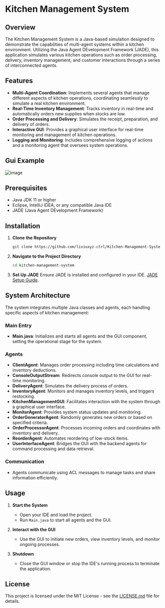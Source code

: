 # Kitchen Management System

## Overview

The Kitchen Management System is a Java-based simulation designed to demonstrate the capabilities of multi-agent systems within a kitchen environment. Utilizing the Java Agent DEvelopment Framework (JADE), this application simulates various kitchen operations such as order processing, delivery, inventory management, and customer interactions through a series of interconnected agents.



## Features
- **Multi-Agent Coordination**: Implements several agents that manage different aspects of kitchen operations, coordinating seamlessly to simulate a real kitchen environment.
- **Real-Time Inventory Management**: Tracks inventory in real-time and automatically orders new supplies when stocks are low.
- **Order Processing and Delivery**: Simulates the receipt, preparation, and delivery of orders.
- **Interactive GUI**: Provides a graphical user interface for real-time monitoring and management of kitchen operations.
- **Logging and Monitoring**: Includes comprehensive logging of actions and a monitoring agent that oversees system operations.

## Gui Example

![image](https://github.com/liviuxyz-ctrl/Kitchen-Management-System/assets/70070368/feec7fdb-20d8-4514-a7d1-421f0d7f1e89)

## Prerequisites
- Java JDK 11 or higher
- Eclipse, IntelliJ IDEA, or any compatible Java IDE
- JADE (Java Agent DEvelopment Framework)

## Installation

1. **Clone the Repository**
   ```bash
   git clone https://github.com/liviuxyz-ctrl/Kitchen-Management-System
   ```
   
2. **Navigate to the Project Directory**
   ```bash
   cd kitchen-management-system
   ```

3. **Set Up JADE**
   Ensure JADE is installed and configured in your IDE. [JADE Setup Guide](https://jade.tilab.com/documentation/tutorials-guides/).

## System Architecture

The system integrates multiple Java classes and agents, each handling specific aspects of kitchen management:

### Main Entry
- **Main.java**: Initializes and starts all agents and the GUI component, setting the operational stage for the system.

### Agents
- **ClientAgent**: Manages order processing including time calculations and inventory deductions.
- **ConsoleOutputStream**: Redirects console output to the GUI for real-time monitoring.
- **DeliveryAgent**: Simulates the delivery process of orders.
- **InventoryAgent**: Monitors and manages inventory levels, and triggers restocking.
- **KitchenManagementGUI**: Facilitates interaction with the system through a graphical user interface.
- **MonitorAgent**: Provides system status updates and monitoring.
- **OrderGeneratorAgent**: Randomly generates new orders or based on specified criteria.
- **OrderProcessorAgent**: Processes incoming orders and coordinates with inventory and delivery.
- **ReorderAgent**: Automates reordering of low-stock items.
- **UserInterfaceAgent**: Bridges the GUI with the backend agents for command processing and data retrieval.

### Communication
- Agents communicate using ACL messages to manage tasks and share information efficiently.

## Usage

1. **Start the System**
   - Open your IDE and load the project.
   - Run `Main.java` to start all agents and the GUI.

2. **Interact with the GUI**
   - Use the GUI to initiate new orders, view inventory levels, and monitor ongoing processes.

3. **Shutdown**
   - Close the GUI window or stop the IDE's running process to terminate the application.

## License

This project is licensed under the MIT License - see the [LICENSE.md](LICENSE.md) file for details.

